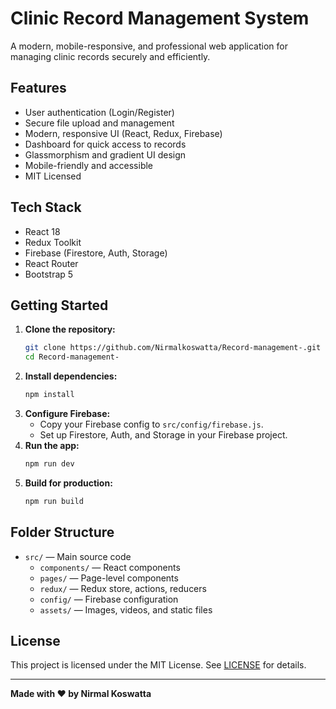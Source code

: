# Clinic Record Management System

A modern, mobile-responsive, and professional web application for managing clinic records securely and efficiently.

## Features

- User authentication (Login/Register)
- Secure file upload and management
- Modern, responsive UI (React, Redux, Firebase)
- Dashboard for quick access to records
- Glassmorphism and gradient UI design
- Mobile-friendly and accessible
- MIT Licensed

## Tech Stack

- React 18
- Redux Toolkit
- Firebase (Firestore, Auth, Storage)
- React Router
- Bootstrap 5

## Getting Started

1. **Clone the repository:**
   ```sh
   git clone https://github.com/Nirmalkoswatta/Record-management-.git
   cd Record-management-
   ```
2. **Install dependencies:**
   ```sh
   npm install
   ```
3. **Configure Firebase:**
   - Copy your Firebase config to `src/config/firebase.js`.
   - Set up Firestore, Auth, and Storage in your Firebase project.
4. **Run the app:**
   ```sh
   npm run dev
   ```
5. **Build for production:**
   ```sh
   npm run build
   ```

## Folder Structure

- `src/` — Main source code
  - `components/` — React components
  - `pages/` — Page-level components
  - `redux/` — Redux store, actions, reducers
  - `config/` — Firebase configuration
  - `assets/` — Images, videos, and static files

## License

This project is licensed under the MIT License. See [LICENSE](LICENSE) for details.

---

**Made with ❤️ by Nirmal Koswatta**